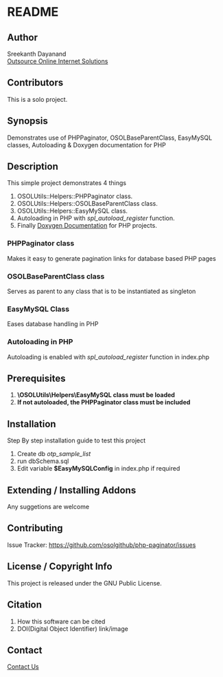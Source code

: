 # README


## Author

Sreekanth Dayanand <br />
[Outsource Online Internet Solutions](http://www.outsource-online.net/)

## Contributors

This is a solo project.

## Synopsis

Demonstrates use of PHPPaginator, OSOLBaseParentClass, EasyMySQL classes, Autoloading &amp; Doxygen documentation for PHP

## Description
This simple project demonstrates 4 things
1. OSOLUtils::Helpers::PHPPaginator class.
2. OSOLUtils::Helpers::OSOLBaseParentClass class.
3. OSOLUtils::Helpers::EasyMySQL class.
4. Autoloading in PHP with *spl_autoload_register* function.
5. Finally [Doxygen Documentation](https://osolgithub.github.io/php-paginator/) for PHP projects.
### PHPPaginator class

Makes it easy to generate pagination links for database based PHP pages

### OSOLBaseParentClass class

Serves as parent to any class that is to be instantiated as singleton

### EasyMySQL Class

Eases database handling in PHP

### Autoloading in PHP

Autoloading is enabled with *spl_autoload_register* function in index.php

## Prerequisites
1. **\OSOLUtils\Helpers\EasyMySQL class must be loaded**
2. **If not autoloaded, the PHPPaginator class must be included**


## Installation
Step By step installation guide to test this project
1. Create db *otp_sample_list*
2. run dbSchema.sql
5. Edit variable **$EasyMySQLConfig** in index.php if required

## Extending / Installing Addons

Any suggetions are welcome

## Contributing
Issue Tracker: <https://github.com/osolgithub/php-paginator/issues>

## License / Copyright Info
This project is released under the GNU Public License.

## Citation
1. How this software can be cited
2. DOI(Digital Object Identifier) link/image

## Contact
[Contact Us](https://outsource-online.net/contact-us.html)

